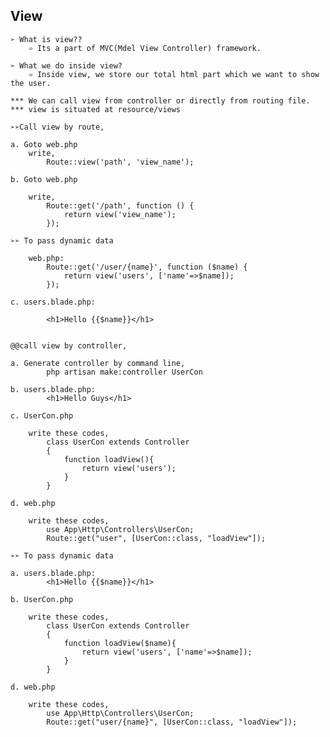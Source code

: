## **View**

    ➢ What is view??
        ➾ Its a part of MVC(Mdel View Controller) framework. 

    ➢ What we do inside view?
        ➾ Inside view, we store our total html part which we want to show the user.

    *** We can call view from controller or directly from routing file.
    *** view is situated at resource/views

    ➢➢Call view by route, 

    a. Goto web.php
        write,  
            Route::view('path', 'view_name'); 

    b. Goto web.php

        write, 
            Route::get('/path', function () {
                return view('view_name');
            });

    ➢➢ To pass dynamic data 

        web.php:
            Route::get('/user/{name}', function ($name) {
                return view('users', ['name'=>$name]);
            });

    c. users.blade.php:

            <h1>Hello {{$name}}</h1>


    @@call view by controller,

    a. Generate controller by command line,
            php artisan make:controller UserCon

    b. users.blade.php:
            <h1>Hello Guys</h1>

    c. UserCon.php 

        write these codes,
            class UserCon extends Controller
            {
                function loadView(){
                    return view('users');
                }
            }

    d. web.php

        write these codes,
            use App\Http\Controllers\UserCon;
            Route::get("user", [UserCon::class, "loadView"]);

    ➢➢ To pass dynamic data 

    a. users.blade.php:
            <h1>Hello {{$name}}</h1>

    b. UserCon.php 

        write these codes,
            class UserCon extends Controller
            {
                function loadView($name){
                    return view('users', ['name'=>$name]);
                }
            }

    d. web.php

        write these codes,
            use App\Http\Controllers\UserCon;
            Route::get("user/{name}", [UserCon::class, "loadView"]);

